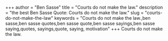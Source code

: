 +++
author = "Ben Sasse"
title = "Courts do not make the law."
description = "the best Ben Sasse Quote: Courts do not make the law."
slug = "courts-do-not-make-the-law"
keywords = "Courts do not make the law.,ben sasse,ben sasse quotes,ben sasse quote,ben sasse sayings,ben sasse saying,quotes, sayings,quote, saying, motivation"
+++
Courts do not make the law.
